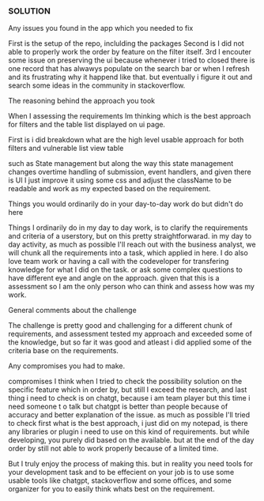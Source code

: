### SOLUTION


Any issues you found in the app which you needed to fix

First is the setup of the repo, inclulding the packages
Second is I did not able to properly work the order by feature on the filter itself. 
3rd I encouter some issue on preserving the ui because whenever i tried to closed there is one record that has alwawys populate on the search bar or when I refresh and its frustrating why it happend like that. but eventually i figure it out and search some ideas in the community in stackoverflow. 

The reasoning behind the approach you took 

When I assessing the requirements Im thinking which is the best approach for filters and the table list displayed on ui page. 

First is i did breakdown what are the high level usable approach for both filters and vulnerable list view table

such as State management but along the way this state management changes overtime
handling of submission, event handlers, and given there is UI I just improve it using some css and adjust the className to be readable and work as my expected based on the requirement. 

Things you would ordinarily do in your day-to-day work do but didn't do here

Things I ordinarily do in my day to day work, is to clarify the requirements and criteria of a userstory, but on this pretty straightforwarad. in my day to day activity, as much as possible I'll reach out with the business analyst, we will chunk all the requirements into a task, which applied in here. I do also love team work or having a call with the codeveloper for transfering knowledge for what I did on the task. or ask some complex questions to have different eye and angle on the approach. given that this is a assessment so I am the only person who can think and assess how was my work. 


General comments about the challenge

The challenge is pretty good and challenging for a different chunk of requirements, and assessment tested my approach and exceeded some of the knowledge, but so far it was good and atleast i did applied some of the criteria base on the requirements. 


Any compromises you had to make.

compromises I think when I tried to check the possibility solution on the specific feature which in order by, but still I exceed the research, and last thing i need to check is on chatgt, because i am team player but this time i need someone t o talk but chatgpt is better than people because of accuracy and better explanation of the issue. as much as possible I'll tried to check first what is the best approach, i just did on my notepad, is there any libraries or plugin i need to use on this kind of requirements. but while developing, you purely did based on the available. but at the end of the day order by still not able to work properly because of a limited time. 

But I truly enjoy the process of making this. but in reality you need tools for your development task and to be effecient on your job is to use some usable tools like chatgpt, stackoverflow and some offices, and some organizer for you to easily think whats best on the requirement. 